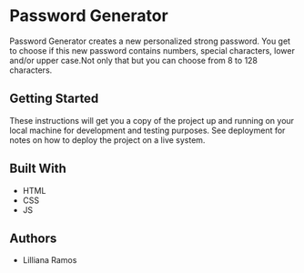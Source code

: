 # Password Generator

Password Generator creates a new personalized strong password. You get to choose if this new password contains numbers, special characters, lower and/or upper case.Not only that but you can choose from 8 to 128 characters.

## Getting Started

These instructions will get you a copy of the project up and running on your local machine for development and testing purposes. See deployment for notes on how to deploy the project on a live system.

## Built With

* HTML
* CSS
* JS

## Authors

* Lilliana Ramos

